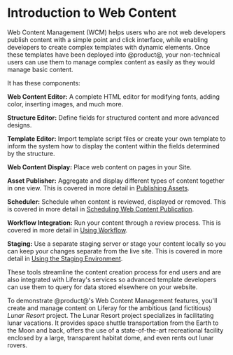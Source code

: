 # Introduction to Web Content [](id=introduction-web-content)

Web Content Management (WCM) helps users who are not web developers publish
content with a simple point and click interface, while enabling developers to
create complex templates with dynamic elements. Once these templates have been
deployed into @product@, your non-technical users can use them to manage complex
content as easily as they would manage basic content.

It has these components: 

**Web Content Editor:** A complete HTML editor for modifying fonts, adding
color, inserting images, and much more.

**Structure Editor:** Define fields for structured content and more advanced
designs.

**Template Editor:** Import template script files or create your own template to
inform the system how to display the content within the fields determined by the
structure.

**Web Content Display:** Place web content on pages in your Site.

**Asset Publisher:** Aggregate and display different types of content together
in one view. This is covered in more detail in 
[Publishing Assets](/discover/portal/-/knowledge_base/7-1/publishing-assets).

**Scheduler:** Schedule when content is reviewed, displayed or removed. This
is covered in more detail in 
[Scheduling Web Content Publication](/discover/portal/-/knowledge_base/7-1/scheduling-web-content-publication).

**Workflow Integration:** Run your content through a review process. This is
covered in more detail in 
[Using Workflow](/discover/portal/-/knowledge_base/7-1/using-workflow).

**Staging:** Use a separate staging server or stage your content locally so you
can keep your changes separate from the live site. This is covered in more
detail in 
[Using the Staging Environment](/discover/portal/-/knowledge_base/7-1/using-the-staging-environment).

These tools streamline the content creation process for end users and are also
integrated with Liferay's services so advanced template developers can use them
to query for data stored elsewhere on your website.

To demonstrate @product@'s Web Content Management features, you'll create
and manage content on Liferay for the ambitious (and fictitious) *Lunar Resort*
project. The Lunar Resort project specializes in facilitating lunar vacations.
It provides space shuttle transportation from the Earth to the Moon and back,
offers the use of a state-of-the-art recreational facility enclosed by a large,
transparent habitat dome, and even rents out lunar rovers.
